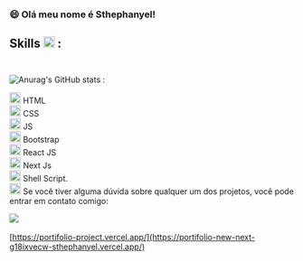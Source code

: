 <!--### Hi there 👋-->
<!-- <img src="https://i.pinimg.com/564x/7a/37/57/7a3757ced4d067d87e8fe8de70a33ad1.jpg" min-width="250px" max-width="250px" width="250px" align="right"/> -->

<!--
**sthephanyel/sthephanyel** is a ✨ _special_ ✨ repository because its `README.md` (this file) appears on your GitHub profile.

Here are some ideas to get you started:

- 🔭 I’m currently working on ...
- 🌱 I’m currently learning ...
- 👯 I’m looking to collaborate on ...
- 🤔 I’m looking for help with ...
- 💬 Ask me about ...
- 📫 How to reach me: ...
- 😄 Pronouns: ...
- ⚡ Fun fact: ...
-->

### 😄 Olá meu nome é Sthephanyel!

## Skills <img src="https://github.githubassets.com/images/icons/emoji/unicode/1f4bb.png" width="20px"> : </br> </br>

![Anurag's GitHub stats](https://github-readme-stats.vercel.app/api?username=anuraghazra&show_icons=true&bg_color=transparent) : </br>
<div>
<img src="https://cdn.jsdelivr.net/gh/devicons/devicon/icons/html5/html5-original.svg" width="20px"/> HTML  </br>
<img src="https://cdn.jsdelivr.net/gh/devicons/devicon/icons/css3/css3-original.svg" width="20px" /> CSS </br>
<img src="https://cdn.jsdelivr.net/gh/devicons/devicon/icons/javascript/javascript-original.svg" width="20px"/> JS </br>
<img src="https://cdn.jsdelivr.net/gh/devicons/devicon/icons/bootstrap/bootstrap-original.svg" width="20px"/> Bootstrap </br>
<img src="https://cdn.jsdelivr.net/gh/devicons/devicon/icons/react/react-original.svg" width="20px"/> React JS </br>
<img src="https://cdn.jsdelivr.net/gh/devicons/devicon/icons/nextjs/nextjs-original.svg" width="20px"/> Next Js </br>
<img src="https://cdn.jsdelivr.net/gh/devicons/devicon/icons/bash/bash-original.svg" width="20px"/> Shell Script. </br>
</div>



<img src="https://github.githubassets.com/images/icons/emoji/unicode/1f680.png" width="20px">
Se você tiver alguma dúvida sobre qualquer um dos projetos, você pode entrar em contato comigo:

[<img src="https://img.shields.io/badge/linkedin-%230077B5.svg?&style=for-the-badge&logo=linkedin&logoColor=white" />](https://www.linkedin.com/in/sthephanyel-silva-pinheiro-a8a875183)
</br>
</br>
[https://portifolio-project.vercel.app/](https://portifolio-new-next-g18ixvecw-sthephanyel.vercel.app/)
